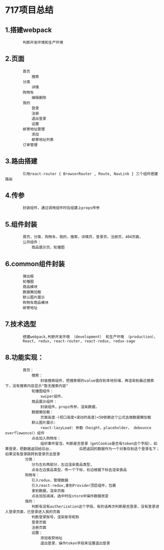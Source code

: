#       717项目总结
##      1.搭建webpack
            判断开发环境和生产环境
##      2.页面
            首页
                搜索
            分类
                详情
            购物车
                编辑删除
            我的
                登录
                注册
                退出登录
                设置
            邮寄地址管理
                添加
                邮寄地址列表
            订单管理
##      3.路由搭建
            引用react-router { BrowserRouter , Route, NavLink } 三个组件搭建路由
##      4.传参
            封装组件，通过调用组件时在组建上props传参
##      5.组件封装
            首页，分类，购物车，我的，搜索，详情页，登录页，注册页，404页面，
            公共组件：
                商品展示页，轮播图
##      6.common组件封装
            弹出框
            轮播图
            商品模块
            数据懒加载
            默认图片展示
            购物车商品模块
            邮寄地址

##      7.技术选型

            搭建webpack,判断开发环境 （development） 和生产环境 （production），
            React, redux, react-router, react-redux, redux-sage
##      8.功能实现：
            首页：
                搜索：
                    封装搜索组件，把搜索框的value值存到本地存储，再渲染到最近搜索下，没有搜索内容显示"暂无搜索内容"
                轮播图组件：
                    swiper组件，
                商品展示组件：
                    封装组件，props传参，渲染数据，
                数据懒加载：
                    页面高度-(视口高度+滚动的高度)<50依赖这个公式去做数据懒加载
                默认图片展示:
                    react-lazyLoad: 参数（height，placeholder， debounce overflowonce））组件
                点击加入购物车：
                    组织事件冒泡，判断是否登录（getCookie是否有token这个字段），如果登录，把数据返回给后台，            后把返回的数据作为一个对象存到这个登录名下；如果没有登录跳转到登录页去登录
             分类：
                分为左右两部分，左边渲染食品类型，
                点击左边食品类型，传一个下标，右边根据下标去渲染食品
             购物车：
                引入redux，管理数据
                引入react-redux,拿到Provider顶层组件，包裹
                拿到数据，渲染页面
                点击加加减减，选中时在store中操作数据改变
             我的：
                判断有没有autherization这个字段，有的话再次判断是否登录，没有登录进入登录页面，已登录进入我的页面
                判断登录账号，渲染账号昵称
                登录页面
                注册页面
                设置：
                    添加收获地址
                    退出登录，操作token字段来设置退出登录
                    

        

